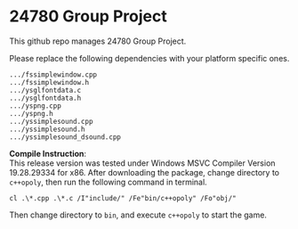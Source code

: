  # 24780 Group Project  
 This github repo manages 24780 Group Project.
 
 Please replace the following dependencies with your platform specific ones.  
 ```
 .../fssimplewindow.cpp  
 .../fssimplewindow.h  
 .../ysglfontdata.c  
 .../ysglfontdata.h  
 .../yspng.cpp  
 .../yspng.h  
 .../yssimplesound.cpp  
 .../yssimplesound.h  
 .../yssimplesound_dsound.cpp
 ```
     
**Compile Instruction**:  
This release version was tested under Windows MSVC Compiler Version 19.28.29334 for x86. After downloading the package, change directory to `c++opoly`, then run the following command in terminal.
 ```
 cl .\*.cpp .\*.c /I"include/" /Fe"bin/c++opoly" /Fo"obj/"
 ```  
 Then change directory to `bin`, and execute `c++opoly` to start the game.

